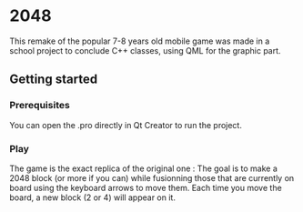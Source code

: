 # 2048

This remake of the popular 7-8 years old mobile game was made in a school project to conclude C++ classes, using QML for the graphic part.

## Getting started

### Prerequisites

You can open the .pro directly in Qt Creator to run the project.

### Play

The game is the exact replica of the original one : The goal is to make a 2048 block (or more if you can) while fusionning those that are currently on board using the keyboard arrows to move them. Each time you move the board, a new block (2 or 4) will appear on it.


